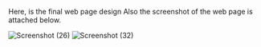 Here, is the final web page design 
Also the screenshot of the web page is attached below.


![Screenshot (26)](https://github.com/WisdmLabs/shweta-kumari/assets/156767416/855db3e2-f040-4e69-a567-a4f3417e77f5)
![Screenshot (32)](https://github.com/WisdmLabs/shweta-kumari/assets/156767416/762ee1ee-a195-4bf4-8cb7-f52a3cfb8648)
